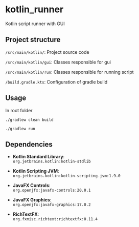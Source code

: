 # kotlin_runner
Kotlin script runner with GUI

## Project structure
`/src/main/kotlin/`: Project source code

`/src/main/kotlin/gui`: Classes responsible for gui

`/src/main/kotlin/run`: Classes responsible for running script

`/build.gradle.kts`: Configuration of gradle build

## Usage
In root folder
```
./gradlew clean build
``` 
```
./gradlew run
```

## Dependencies
- **Kotlin Standard Library**:  
  `org.jetbrains.kotlin:kotlin-stdlib`

- **Kotlin Scripting JVM**:  
  `org.jetbrains.kotlin:kotlin-scripting-jvm:1.9.0`

- **JavaFX Controls**:  
  `org.openjfx:javafx-controls:20.0.1`

- **JavaFX Graphics**:  
  `org.openjfx:javafx-graphics:17.0.2`

- **RichTextFX**:  
  `org.fxmisc.richtext:richtextfx:0.11.4`
